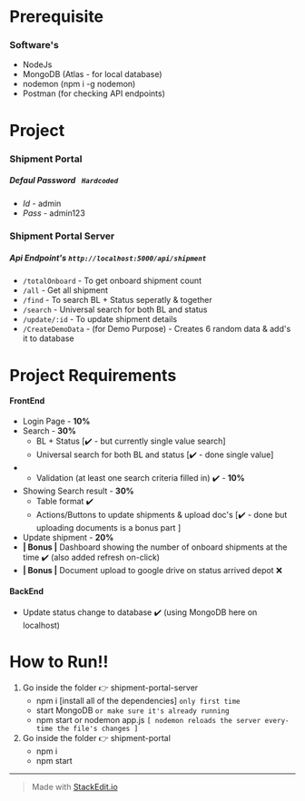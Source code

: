 # Prerequisite

### Software's
- NodeJs
- MongoDB (Atlas - for local database)
- nodemon (npm i -g nodemon)
- Postman (for checking API endpoints)


# Project

### Shipment Portal 

##### **Defaul Password** ` Hardcoded` 
-  *Id* - admin
-  *Pass* - admin123

### Shipment Portal Server
  
##### Api Endpoint's `http://localhost:5000/api/shipment`
- `/totalOnboard` - To get onboard shipment count 
- `/all` - Get all shipment
- `/find` - To search BL + Status seperatly & together
-  `/search` - Universal search for both BL and status
- `/update/:id` - To update shipment details 
- `/CreateDemoData` - (for Demo Purpose) - Creates 6 random data & add's it to database 
  

# Project Requirements

####  FrontEnd
- Login Page - **10%**
- Search  - **30%**
	- BL + Status [✔️ - but currently single value search]
	- Universal search for both BL and status [✔️ - done single value]
-	- Validation (at least one search criteria filled in) ✔️ - **10%**
-	Showing Search result - **30%**
	- Table format ✔️
	- Actions/Buttons to update shipments & upload doc's [✔️ - done but uploading documents is a bonus part ]
-  Update shipment - **20%**
- **| Bonus |** Dashboard showing the number of onboard shipments at the time ✔️ (also added refresh on-click)
- **| Bonus |** Document upload to google drive on status arrived depot ❌


####  BackEnd
 - Update status change to database ✔️ (using MongoDB here on localhost)


 # How to Run!! 
 1.   Go inside the folder 👉 shipment-portal-server
	  - npm  i	[install all of the dependencies] `only first time`
	  - start MongoDB `or make sure it's already running`
	  - npm start or nodemon app.js `[ nodemon reloads the server every-time the file's changes ]`
 2.  Go inside the folder 👉 shipment-portal 
	 - npm i 
	 - npm start


___

> Made with [StackEdit.io](https://stackedit.io/app)